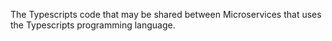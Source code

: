The Typescripts code that may be shared between Microservices that uses the Typescripts programming language.